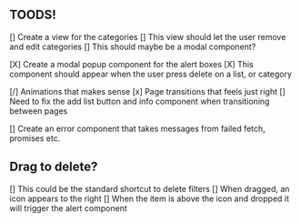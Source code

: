 ## TOODS!

[] Create a view for the categories
  [] This view should let the user remove and edit categories
  [] This should maybe be a modal component?

[X] Create a modal popup component for the alert boxes
  [X] This component should appear when the user press delete on a list, or category

[/] Animations that makes sense
  [x] Page transitions that feels just right
  [] Need to fix the add list button and info component when transitioning between pages

[] Create an error component that takes messages from failed fetch, promises etc.


## Drag to delete? 
[] This could be the standard shortcut to delete filters
[] When dragged, an icon appears to the right
[] When the item is above the icon and dropped it will trigger the alert component